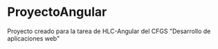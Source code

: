 # ProyectoAngular
Proyecto creado para la tarea de HLC-Angular del CFGS "Desarrollo de aplicaciones web"

